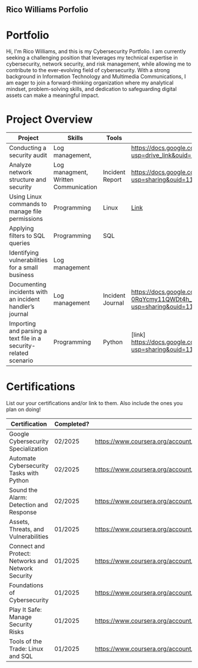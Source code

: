## Rico Williams Porfolio

# Portfolio

Hi, I'm Rico Williams, and this is my Cybersecurity Portfolio.
I am currently seeking a challenging position that leverages my technical expertise in cybersecurity, network security, and risk management, while allowing me to contribute to the ever-evolving field of cybersecurity. With a strong background in Information Technology and Multimedia Communications, I am eager to join a forward-thinking organization where my analytical mindset, problem-solving skills, and dedication to safeguarding digital assets can make a meaningful impact.


# Project Overview 
|     Project     |                 Skills                |     Tools       |      Link       |
| --------------- | ------------------------------------- | --------------- | --------------- |
| Conducting a security audit| Log management, |      |  https://docs.google.com/document/d/1eAZJutiUSyj2IO7_69C3vCZSNWegMPG3/edit?usp=drive_link&ouid=113025418551481697887&rtpof=true&sd=true|
| Analyze network structure and security| Log managment, Written Communication  |   Incident Report |https://docs.google.com/document/d/1wMiq4A_0LsvZ7psm3Pe92A6Vt8fRDog0/edit?usp=sharing&ouid=113025418551481697887&rtpof=true&sd=true
| Using Linux commands to manage file permissions|  Programming          |    Linux     |     [Link](https://docs.google.com/document/d/1uw5sNcWYYA1iAsq8O615J1fK4xAhlilC/edit?usp=sharing&ouid=113025418551481697887&rtpof=true&sd=true)     |
| Applying filters to SQL queries |  Programming  |        SQL         |           |
| Identifying vulnerabilities for a small business|  Log management      |      |         |   Link   |
| Documenting incidents with an incident handler’s journal |  Log management   |   Incident Journal   |  https://docs.google.com/document/d/16wb-0RqYcmy11QWDt4h_wdLxRAwHE5YL/edit?usp=sharing&ouid=113025418551481697887&rtpof=true&sd=true     |
| Importing and parsing a text file in a security-related scenario|  Programming   |  Python      | [link]     https://docs.google.com/document/d/1XrguMc56mggAAYql94RdmVGs0jhemgL7/edit?usp=sharing&ouid=113025418551481697887&rtpof=true&sd=true | 



# Certifications 
List our your certifications and/or link to them. Also include the ones you plan on doing!

|     Certification     |               Completed?               |     Link       |
| --------------------  | -------------------------------------- | ---------------| 
| Google Cybersecurity Specialization|     02/2025      |                           https://www.coursera.org/account/accomplishments/specialization/5LL8JO3HP8TJ| 
  Automate Cybersecurity Tasks with Python|   02/2025   |                           https://www.coursera.org/account/accomplishments/verify/LGZWT9PVSC7F    | 
  Sound the Alarm: Detection and Response|    02/2025    |                           https://www.coursera.org/account/accomplishments/verify/FI0L6TVWTAE9   | 
  Assets, Threats, and Vulnerabilities|    01/2025       |                            https://www.coursera.org/account/accomplishments/verify/IRVEIBFN8SFP  | 
  Connect and Protect: Networks and Network Security|  01/2025  |                     https://www.coursera.org/account/accomplishments/verify/UQ6T6NB37A5J  | 
  Foundations of Cybersecurity|   01/2025|                                            https://www.coursera.org/account/accomplishments/verify/SNMSYPOYNP2H  | 
  Play It Safe: Manage Security Risks|    01/2025                            |     https://www.coursera.org/account/accomplishments/verify/HD5N6F0Z459V       |
  Tools of the Trade: Linux and SQL|                01/2025                |     https://www.coursera.org/account/accomplishments/verify/AVILGAQL8CI1       | 
